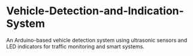 # Vehicle-Detection-and-Indication-System
An Arduino-based vehicle detection system using ultrasonic sensors and LED indicators for traffic monitoring and smart systems.
